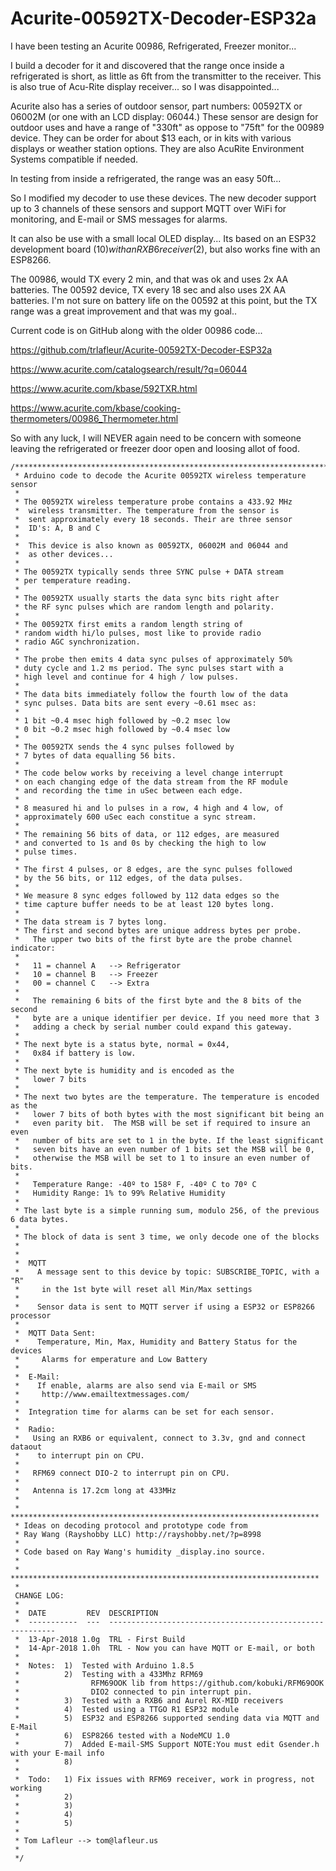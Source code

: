 # Acurite-00592TX-Decoder-ESP32a

I have been testing an Acurite 00986, Refrigerated, Freezer monitor...

I build a decoder for it and discovered that the range once inside a refrigerated is short, as little as 6ft from the transmitter to the receiver. This is also true of Acu-Rite display receiver... so I was disappointed...

Acurite also has a series of outdoor sensor, part numbers: 00592TX or 06002M (or one with an LCD display: 06044.) 
These sensor are design for outdoor uses and have a range of "330ft" as oppose to "75ft" for the 00989 device.
They can be order for about $13 each, or in kits with various displays or weather station options.
They are also AcuRite Environment Systems compatible if needed.

In testing from inside a refrigerated, the range was an easy 50ft...

So I modified my decoder to use these devices. The new decoder support up to 3 channels of these sensors and support MQTT over WiFi for monitoring, and E-mail or SMS messages for alarms.

It can also be use with a small local OLED display... Its based on an ESP32 development board ($10) with an RXB6 receiver ($2), but also works fine with an ESP8266.

The 00986, would TX every 2 min, and that was ok and uses 2x AA batteries. The 00592 device, TX every 18 sec and also uses 2X AA batteries. I'm not sure on battery life on the 00592 at this point, but the TX range was a great improvement and that was my goal..

Current code is on GitHub along with the older 00986 code...

https://github.com/trlafleur/Acurite-00592TX-Decoder-ESP32a

https://www.acurite.com/catalogsearch/result/?q=06044

https://www.acurite.com/kbase/592TXR.html

https://www.acurite.com/kbase/cooking-thermometers/00986_Thermometer.html

So with any luck, I will NEVER again need to be concern with someone leaving the refrigerated or freezer door open and loosing allot of food.


~~~
/**********************************************************************
 * Arduino code to decode the Acurite 00592TX wireless temperature sensor
 *
 * The 00592TX wireless temperature probe contains a 433.92 MHz
 *  wireless transmitter. The temperature from the sensor is
 *  sent approximately every 18 seconds. Their are three sensor
 *  ID's: A, B and C
 *  
 *  This device is also known as 00592TX, 06002M and 06044 and 
 *  as other devices...
 *  
 * The 00592TX typically sends three SYNC pulse + DATA stream
 * per temperature reading. 
 * 
 * The 00592TX usually starts the data sync bits right after
 * the RF sync pulses which are random length and polarity.
 *
 * The 00592TX first emits a random length string of 
 * random width hi/lo pulses, most like to provide radio
 * radio AGC synchronization.
 *
 * The probe then emits 4 data sync pulses of approximately 50% 
 * duty cycle and 1.2 ms period. The sync pulses start with a 
 * high level and continue for 4 high / low pulses.
 *
 * The data bits immediately follow the fourth low of the data
 * sync pulses. Data bits are sent every ~0.61 msec as:
 *
 * 1 bit ~0.4 msec high followed by ~0.2 msec low
 * 0 bit ~0.2 msec high followed by ~0.4 msec low
 *
 * The 00592TX sends the 4 sync pulses followed by
 * 7 bytes of data equalling 56 bits.
 *
 * The code below works by receiving a level change interrupt 
 * on each changing edge of the data stream from the RF module
 * and recording the time in uSec between each edge.
 *
 * 8 measured hi and lo pulses in a row, 4 high and 4 low, of 
 * approximately 600 uSec each constitue a sync stream.
 *
 * The remaining 56 bits of data, or 112 edges, are measured
 * and converted to 1s and 0s by checking the high to low
 * pulse times.
 *
 * The first 4 pulses, or 8 edges, are the sync pulses followed
 * by the 56 bits, or 112 edges, of the data pulses.
 *
 * We measure 8 sync edges followed by 112 data edges so the 
 * time capture buffer needs to be at least 120 bytes long.
 *
 * The data stream is 7 bytes long.
 * The first and second bytes are unique address bytes per probe.
 *   The upper two bits of the first byte are the probe channel indicator:
 *   
 *   11 = channel A   --> Refrigerator
 *   10 = channel B   --> Freezer
 *   00 = channel C   --> Extra
 *   
 *   The remaining 6 bits of the first byte and the 8 bits of the second
 *   byte are a unique identifier per device. If you need more that 3 
 *   adding a check by serial number could expand this gateway.
 *   
 * The next byte is a status byte, normal = 0x44,
 *   0x84 if battery is low.
 *   
 * The next byte is humidity and is encoded as the
 *   lower 7 bits
 *   
 * The next two bytes are the temperature. The temperature is encoded as the
 *   lower 7 bits of both bytes with the most significant bit being an
 *   even parity bit.  The MSB will be set if required to insure an even
 *   number of bits are set to 1 in the byte. If the least significant
 *   seven bits have an even number of 1 bits set the MSB will be 0,
 *   otherwise the MSB will be set to 1 to insure an even number of bits.
 *   
 *   Temperature Range: -40º to 158º F, -40º C to 70º C
 *   Humidity Range: 1% to 99% Relative Humidity
 *   
 * The last byte is a simple running sum, modulo 256, of the previous 6 data bytes.
 * 
 * The block of data is sent 3 time, we only decode one of the blocks
 *
 *  
 *  MQTT
 *    A message sent to this device by topic: SUBSCRIBE_TOPIC, with a "R"
 *     in the 1st byte will reset all Min/Max settings
 *     
 *    Sensor data is sent to MQTT server if using a ESP32 or ESP8266 processor
 *     
 *  MQTT Data Sent:
 *    Temperature, Min, Max, Humidity and Battery Status for the devices
 *     Alarms for emperature and Low Battery
 *    
 *  E-Mail:
 *    If enable, alarms are also send via E-mail or SMS
 *     http://www.emailtextmessages.com/
 *  
 *  Integration time for alarms can be set for each sensor.     
 *  
 *  Radio:
 *   Using an RXB6 or equivalent, connect to 3.3v, gnd and connect dataout
 *    to interrupt pin on CPU.
 *    
 *   RFM69 connect DIO-2 to interrupt pin on CPU.
 *    
 *   Antenna is 17.2cm long at 433MHz
 *  
 * *********************************************************************
 * Ideas on decoding protocol and prototype code from
 * Ray Wang (Rayshobby LLC) http://rayshobby.net/?p=8998
 *
 * Code based on Ray Wang's humidity _display.ino source.
 *
 * *********************************************************************
 * 
 CHANGE LOG:
 *
 *  DATE         REV  DESCRIPTION
 *  -----------  ---  ----------------------------------------------------------
 *  13-Apr-2018 1.0g  TRL - First Build
 *  14-Apr-2018 1.0h  TRL - Now you can have MQTT or E-mail, or both
 *  
 *  Notes:  1)  Tested with Arduino 1.8.5
 *          2)  Testing with a 433Mhz RFM69 
 *                RFM69OOK lib from https://github.com/kobuki/RFM69OOK
 *                DIO2 connected to pin interrupt pin.
 *          3)  Tested with a RXB6 and Aurel RX-MID receivers
 *          4)  Tested using a TTGO R1 ESP32 module
 *          5)  ESP32 and ESP8266 supported sending data via MQTT and E-Mail
 *          6)  ESP8266 tested with a NodeMCU 1.0
 *          7)  Added E-mail-SMS Support NOTE:You must edit Gsender.h with your E-mail info
 *          8)
 *          
 *  Todo:   1) Fix issues with RFM69 receiver, work in progress, not working
 *          2) 
 *          3) 
 *          4) 
 *          5) 
 * 
 * Tom Lafleur --> tom@lafleur.us
 * 
 */
~~~
